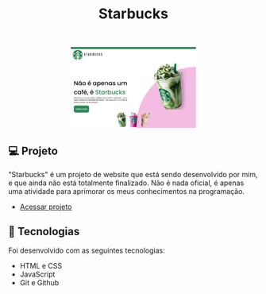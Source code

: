 <h1 align="center"> Starbucks </h1>


<br>

<p align="center">
  <img alt="projeto Starbucks" src="./img/Capturar.PNG" width="50%">
</p>


## 💻 Projeto

"Starbucks" é um projeto de website que está sendo desenvolvido por mim, e que ainda não está totalmente finalizado. Não é nada oficial, é apenas uma atividade para aprimorar os meus conhecimentos na programação. 


- [Acessar projeto]()

## 🚀 Tecnologias

Foi desenvolvido com as seguintes tecnologias:

- HTML e CSS
- JavaScript
- Git e Github

